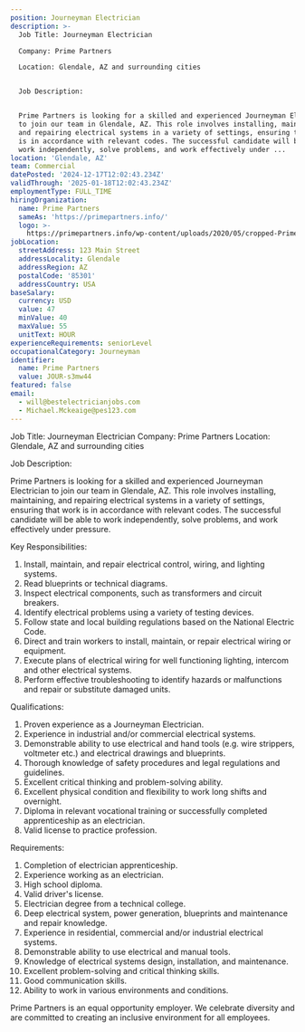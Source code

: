 ```yaml
---
position: Journeyman Electrician
description: >-
  Job Title: Journeyman Electrician

  Company: Prime Partners

  Location: Glendale, AZ and surrounding cities


  Job Description:


  Prime Partners is looking for a skilled and experienced Journeyman Electrician
  to join our team in Glendale, AZ. This role involves installing, maintaining,
  and repairing electrical systems in a variety of settings, ensuring that work
  is in accordance with relevant codes. The successful candidate will be able to
  work independently, solve problems, and work effectively under ...
location: 'Glendale, AZ'
team: Commercial
datePosted: '2024-12-17T12:02:43.234Z'
validThrough: '2025-01-18T12:02:43.234Z'
employmentType: FULL_TIME
hiringOrganization:
  name: Prime Partners
  sameAs: 'https://primepartners.info/'
  logo: >-
    https://primepartners.info/wp-content/uploads/2020/05/cropped-Prime-Partners-Logo-NO-BG-1-1.png
jobLocation:
  streetAddress: 123 Main Street
  addressLocality: Glendale
  addressRegion: AZ
  postalCode: '85301'
  addressCountry: USA
baseSalary:
  currency: USD
  value: 47
  minValue: 40
  maxValue: 55
  unitText: HOUR
experienceRequirements: seniorLevel
occupationalCategory: Journeyman
identifier:
  name: Prime Partners
  value: JOUR-s3mw44
featured: false
email:
  - will@bestelectricianjobs.com
  - Michael.Mckeaige@pes123.com
---
```




Job Title: Journeyman Electrician
Company: Prime Partners
Location: Glendale, AZ and surrounding cities

Job Description:

Prime Partners is looking for a skilled and experienced Journeyman Electrician to join our team in Glendale, AZ. This role involves installing, maintaining, and repairing electrical systems in a variety of settings, ensuring that work is in accordance with relevant codes. The successful candidate will be able to work independently, solve problems, and work effectively under pressure.

Key Responsibilities:

1. Install, maintain, and repair electrical control, wiring, and lighting systems.
2. Read blueprints or technical diagrams.
3. Inspect electrical components, such as transformers and circuit breakers.
4. Identify electrical problems using a variety of testing devices.
5. Follow state and local building regulations based on the National Electric Code.
6. Direct and train workers to install, maintain, or repair electrical wiring or equipment.
7. Execute plans of electrical wiring for well functioning lighting, intercom and other electrical systems.
8. Perform effective troubleshooting to identify hazards or malfunctions and repair or substitute damaged units.

Qualifications:

1. Proven experience as a Journeyman Electrician.
2. Experience in industrial and/or commercial electrical systems.
3. Demonstrable ability to use electrical and hand tools (e.g. wire strippers, voltmeter etc.) and electrical drawings and blueprints.
4. Thorough knowledge of safety procedures and legal regulations and guidelines.
5. Excellent critical thinking and problem-solving ability.
6. Excellent physical condition and flexibility to work long shifts and overnight.
7. Diploma in relevant vocational training or successfully completed apprenticeship as an electrician.
8. Valid license to practice profession.

Requirements:

1. Completion of electrician apprenticeship.
2. Experience working as an electrician.
3. High school diploma.
4. Valid driver's license.
5. Electrician degree from a technical college.
6. Deep electrical system, power generation, blueprints and maintenance and repair knowledge.
7. Experience in residential, commercial and/or industrial electrical systems.
8. Demonstrable ability to use electrical and manual tools.
9. Knowledge of electrical systems design, installation, and maintenance.
10. Excellent problem-solving and critical thinking skills.
11. Good communication skills.
12. Ability to work in various environments and conditions.

Prime Partners is an equal opportunity employer. We celebrate diversity and are committed to creating an inclusive environment for all employees.
